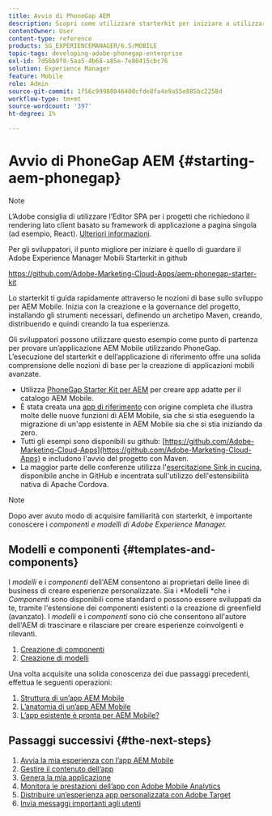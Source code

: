 ```yaml
---
title: Avvio di PhoneGap AEM
description: Scopri come utilizzare starterkit per iniziare a utilizzare le nozioni di base sullo sviluppo di Adobe Experience Manager Mobili.
contentOwner: User
content-type: reference
products: SG_EXPERIENCEMANAGER/6.5/MOBILE
topic-tags: developing-adobe-phonegap-enterprise
exl-id: 7d56b9f0-5aa5-4b68-a85e-7e80415cbc76
solution: Experience Manager
feature: Mobile
role: Admin
source-git-commit: 1f56c99980846400cfde8fa4e9a55e885bc2258d
workflow-type: tm+mt
source-wordcount: '397'
ht-degree: 1%

---
```


# Avvio di PhoneGap AEM {#starting-aem-phonegap}

>[!NOTE]
>
>L’Adobe consiglia di utilizzare l’Editor SPA per i progetti che richiedono il rendering lato client basato su framework di applicazione a pagina singola (ad esempio, React). [Ulteriori informazioni](/help/sites-developing/spa-overview.md).

Per gli sviluppatori, il punto migliore per iniziare è quello di guardare il Adobe Experience Manager Mobili Starterkit in github

https://github.com/Adobe-Marketing-Cloud-Apps/aem-phonegap-starter-kit

Lo starterkit ti guida rapidamente attraverso le nozioni di base sullo sviluppo per AEM Mobile. Inizia con la creazione e la governance del progetto, installando gli strumenti necessari, definendo un archetipo Maven, creando, distribuendo e quindi creando la tua esperienza.

Gli sviluppatori possono utilizzare questo esempio come punto di partenza per provare un’applicazione AEM Mobile utilizzando PhoneGap. L’esecuzione del starterkit e dell’applicazione di riferimento offre una solida comprensione delle nozioni di base per la creazione di applicazioni mobili avanzate.

* Utilizza [PhoneGap Starter Kit per AEM](https://github.com/Adobe-Marketing-Cloud-Apps/aem-phonegap-starter-kit) per creare app adatte per il catalogo AEM Mobile.
* È stata creata una [app di riferimento](https://github.com/Adobe-Marketing-Cloud-Apps/aem-mobile-hybrid-reference) con origine completa che illustra molte delle nuove funzioni di AEM Mobile, sia che si stia eseguendo la migrazione di un&#39;app esistente in AEM Mobile sia che si stia iniziando da zero.
* Tutti gli esempi sono disponibili su github: [https://github.com/Adobe-Marketing-Cloud-Apps](https://github.com/Adobe-Marketing-Cloud-Apps) e includono l&#39;avvio del progetto con Maven.
* La maggior parte delle conferenze utilizza l&#39;[esercitazione Sink in cucina](https://github.com/blefebvre/aem-phonegap-kitchen-sink), disponibile anche in GitHub e incentrata sull&#39;utilizzo dell&#39;estensibilità nativa di Apache Cordova.

>[!NOTE]
>
>Dopo aver avuto modo di acquisire familiarità con starterkit, è importante conoscere i *componenti e modelli di Adobe Experience Manager.*

## Modelli e componenti {#templates-and-components}

I *modelli* e i *componenti* dell&#39;AEM consentono ai proprietari delle linee di business di creare esperienze personalizzate. Sia i *Modelli *che i *Componenti* sono disponibili come standard o possono essere sviluppati da te, tramite l&#39;estensione dei componenti esistenti o la creazione di greenfield (avanzato). I *modelli* e i *componenti* sono ciò che consentono all&#39;autore dell&#39;AEM di trascinare e rilasciare per creare esperienze coinvolgenti e rilevanti.

1. [Creazione di componenti](/help/sites-developing/components.md)
1. [Creazione di modelli](/help/sites-developing/templates.md)

Una volta acquisite una solida conoscenza dei due passaggi precedenti, effettua le seguenti operazioni:

1. [Struttura di un’app AEM Mobile](/help/mobile/phonegap-structure-an-app.md)
1. [L’anatomia di un’app AEM Mobile](/help/mobile/phonegap-apps-arch.md)
1. [L’app esistente è pronta per AEM Mobile?](/help/mobile/phonegap-adding-content-to-imported-app.md)

## Passaggi successivi {#the-next-steps}

1. [Avvia la mia esperienza con l’app AEM Mobile](/help/mobile/starting-aem-phonegap-app.md)
1. [Gestire il contenuto dell’app](/help/mobile/phonegap-manage-app-content.md)
1. [Genera la mia applicazione](/help/mobile/building-app-mobile-phonegap.md)
1. [Monitora le prestazioni dell’app con Adobe Mobile Analytics](/help/mobile/phonegap-intro-to-app-analytics.md)
1. [Distribuire un’esperienza app personalizzata con Adobe Target](/help/mobile/phonegap-aem-mobile-content-personalization.md)
1. [Invia messaggi importanti agli utenti](/help/mobile/phonegap-push-notifications.md)
